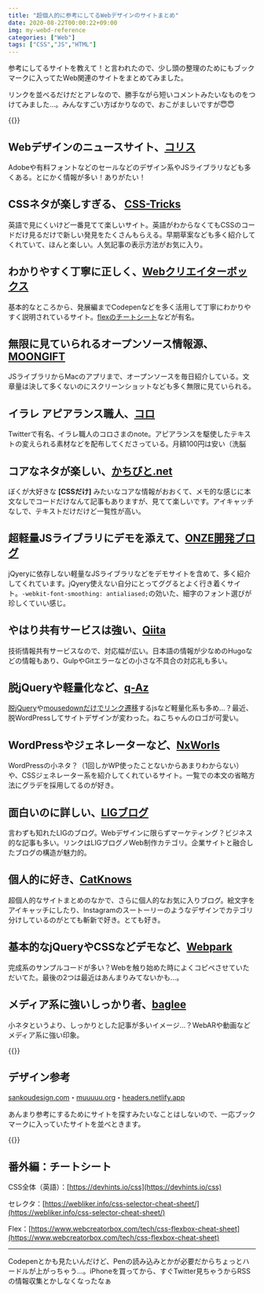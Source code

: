 ```yaml
---
title: "超個人的に参考にしてるWebデザインのサイトまとめ"
date: 2020-08-22T00:00:22+09:00
img: my-webd-reference
categories: ["Web"]
tags: ["CSS","JS","HTML"]
---
```


参考にしてるサイトを教えて！と言われたので、少し頭の整理のためにもブックマークに入ってたWeb関連のサイトをまとめてみました。

リンクを並べるだけだとアレなので、勝手ながら短いコメントみたいなものをつけてみました...。みんなすごい方ばかりなので、おこがましいですが😇😇

{{<ad>}}

## Webデザインのニュースサイト、[コリス](https://coliss.com)

Adobeや有料フォントなどのセールなどのデザイン系やJSライブラリなども多くある。とにかく情報が多い！ありがたい！

## CSSネタが楽しすぎる、 [CSS-Tricks](https://css-tricks.com)

英語で見にくいけど一番見てて楽しいサイト。英語がわからなくてもCSSのコードだけ見るだけで新しい発見をたくさんもらえる。早期草案なども多く紹介してくれていて、ほんと楽しい。人気記事の表示方法がお気に入り。

## わかりやすく丁寧に正しく、[Webクリエイターボックス](https://www.webcreatorbox.com)

基本的なところから、発展編までCodepenなどを多く活用して丁寧にわかりやすく説明されているサイト。[flexのチートシート](https://www.webcreatorbox.com/tech/css-flexbox-cheat-sheet)などが有名。

## 無限に見ていられるオープンソース情報源、[MOONGIFT](https://www.moongift.jp)

JSライブラリからMacのアプリまで、オープンソースを毎日紹介している。文章量は決して多くないのにスクリーンショットなども多く無限に見ていられる。

## イラレ アピアランス職人、[コロ](https://note.com/coro46)

Twitterで有名、イラレ職人のコロさまのnote。アピアランスを駆使したテキストの変えられる素材などを配布してくださっている。月額100円は安い（洗脳

## コアなネタが楽しい、[かちびと.net](http://kachibito.net)

ぼくが大好きな **[CSSだけ]** みたいなコアな情報がおおくて、メモ的な感じに本文なしでコードだけなんて記事もありますが、見てて楽しいです。アイキャッチなしで、テキストだけだけど一覧性が高い。

## 超軽量JSライブラリにデモを添えて、[ONZE開発ブログ](https://on-ze.com/blog)

jQyeryに依存しない軽量なJSライブラリなどをデモサイトを含めて、多く紹介してくれています。jQyery使えない自分にとってググるとよく行き着くサイト。`-webkit-font-smoothing: antialiased;`の効いた、細字のフォント選びが珍しくていい感じ。

## やはり共有サービスは強い、[Qiita](https://qiita.com/tags/css)

技術情報共有サービスなので、対応幅が広い。日本語の情報が少なめのHugoなどの情報もあり、GulpやGitエラーなどの小さな不具合の対応礼も多い。

## 脱jQueryや軽量化など、[q-Az](https://q-az.net)

[脱jQuery](https://q-az.net/none-jquery-addclass-has-remove-toggle/)や[mousedownだけでリンク遷移](https://q-az.net/quick-link-javascript/)するjsなど軽量化系も多め...？最近、脱WordPressしてサイトデザインが変わった。ねこちゃんのロゴが可愛い。

## WordPressやジェネレーターなど、[NxWorls](https://www.nxworld.net)

WordPressの小ネタ？（1回しかWP使ったことないからあまりわからない）や、CSSジェネレーター系を紹介してくれているサイト。一覧での本文の省略方法にグラデを採用してるのが好き。

## 面白いのに詳しい、[LIGブログ](https://liginc.co.jp/web-development/)

言わずも知れたLIGのブログ。Webデザインに限らずマーケティング？ビジネス的な記事も多い。リンクはLIGブログノWeb制作カテゴリ。企業サイトと融合したブログの構造が魅力的。

## 個人的に好き、[CatKnows](https://catnose99.com)

超個人的なサイトまとめのなかで、さらに個人的なお気に入りブログ。絵文字をアイキャッチにしたり、Instagramのスートーリーのようなデザインでカテゴリ分けしているのがとても斬新で好き。とても好き。

## 基本的なjQueryやCSSなどデモなど、[Webpark](http://weboook.blog22.fc2.com)

完成系のサンプルコードが多い？Webを触り始めた時によくコピペさせていただいてた。最後の2つは最近はあんまりみてないかも...。

## メディア系に強いしっかり者、[baglee](https://bagelee.com)

小ネタというより、しっかりとした記事が多いイメージ...？WebARや動画などメディア系に強い印象。

{{<ad>}}

## デザイン参考

[sankoudesign.com](https://sankoudesign.com)・[muuuuu.org](https://muuuuu.org)・[headers.netlify.app](https://headers.netlify.app)

あんまり参考にするためにサイトを探すみたいなことはしないので、一応ブックマークに入っていたサイトを並べときます。

{{<ad>}}

## 番外編：チートシート

CSS全体（英語）：[https://devhints.io/css](https://devhints.io/css)

セレクタ：[https://webliker.info/css-selector-cheat-sheet/](https://webliker.info/css-selector-cheat-sheet/)

Flex：[https://www.webcreatorbox.com/tech/css-flexbox-cheat-sheet](https://www.webcreatorbox.com/tech/css-flexbox-cheat-sheet)

***

Codepenとかも見たいんだけど、Penの読み込みとかが必要だからちょっとハードルが上がっちゃう...。iPhoneを買ってから、すぐTwitter見ちゃうからRSSの情報収集とかしなくなったなぁ